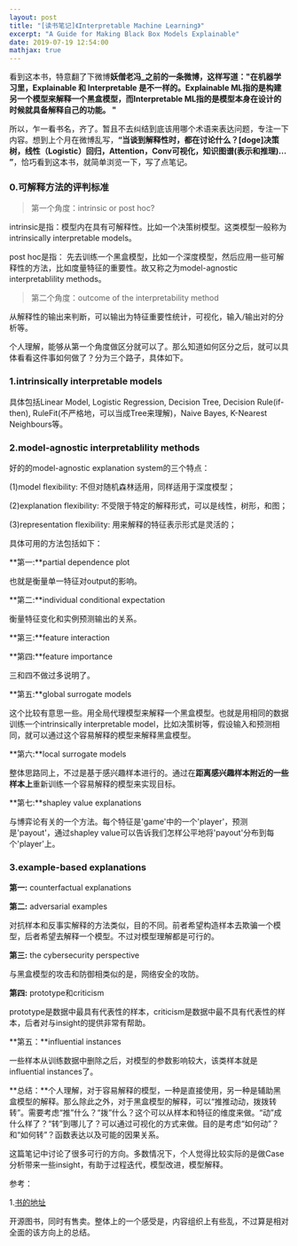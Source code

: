 ```yaml
---
layout: post
title: "[读书笔记]《Interpretable Machine Learning》"
excerpt: "A Guide for Making Black Box Models Explainable"
date: 2019-07-19 12:54:00
mathjax: true
---
```


看到这本书，特意翻了下微博**妖僧老冯_**之前的一条微博，这样写道：**"在机器学习里，Explainable 和 Interpretable 是不一样的。Explainable ML指的是构建另一个模型来解释一个黑盒模型，而Interpretable ML指的是模型本身在设计的时候就具备解释自己的功能。 ​​​​"**

所以，乍一看书名，齐了。暂且不去纠结到底该用哪个术语来表达问题，专注一下内容。想到上个月在微博乱写，**“当谈到解释性时，都在讨论什么？[doge]决策树，线性（Logistic）回归，Attention，Conv可视化，知识图谱(表示和推理)... ​​​​”**，恰巧看到这本书，就简单浏览一下，写了点笔记。

### 0.可解释方法的评判标准

>第一个角度：intrinsic or post hoc?

intrinsic是指：模型内在具有可解释性。比如一个决策树模型。这类模型一般称为intrinsically interpretable models。

post hoc是指：	先去训练一个黑盒模型，比如一个深度模型，然后应用一些可解释性的方法，比如度量特征的重要性。故又称之为model-agnostic interpretablility methods。


>第二个角度：outcome of the interpretability method

从解释性的输出来判断，可以输出为特征重要性统计，可视化，输入/输出对的分析等。


个人理解，能够从第一个角度做区分就可以了。那么知道如何区分之后，就可以具体看看这件事如何做了？分为三个路子，具体如下。

### 1.intrinsically interpretable models

具体包括Linear Model, Logistic Regression, Decision Tree, Decision Rule(if-then), RuleFit(不严格地，可以当成Tree来理解)，Naive Bayes, K-Nearest Neighbours等。 


### 2.model-agnostic interpretablility methods

好的的model-agnostic explanation system的三个特点：

(1)model flexibility: 不但对随机森林适用，同样适用于深度模型；

(2)explanation flexibility: 不受限于特定的解释形式，可以是线性，树形，和图；

(3)representation flexibility: 用来解释的特征表示形式是灵活的；

具体可用的方法包括如下：

**第一:**partial dependence plot

也就是衡量单一特征对output的影响。

**第二:**individual conditional expectation

衡量特征变化和实例预测输出的关系。

**第三:**feature interaction

**第四:**feature importance

三和四不做过多说明了。

**第五:**global surrogate models

这个比较有意思一些。用全局代理模型来解释一个黑盒模型。也就是用相同的数据训练一个intrinsically interpretable model，比如决策树等，假设输入和预测相同，就可以通过这个容易解释的模型来解释黑盒模型。

**第六:**local surrogate models

整体思路同上，不过是基于感兴趣样本进行的。通过在**距离感兴趣样本附近的一些样本上**重新训练一个容易解释的模型来实现目标。

**第七:**shapley value explanations

与博弈论有关的一个方法。每个特征是'game'中的一个'player'，预测是'payout'，通过shapley value可以告诉我们怎样公平地将'payout'分布到每个'player'上。

### 3.example-based explanations

**第一:** counterfactual explanations

**第二:** adversarial examples

对抗样本和反事实解释的方法类似，目的不同。前者希望构造样本去欺骗一个模型，后者希望去解释一个模型。不过对模型理解都是可行的。

**第三:** the cybersecurity perspective

与黑盒模型的攻击和防御相类似的是，网络安全的攻防。

**第四:** prototype和criticism

prototype是数据中最具有代表性的样本，criticism是数据中最不具有代表性的样本，后者对与insight的提供非常有帮助。

**第五：**influential instances

一些样本从训练数据中删除之后，对模型的参数影响较大，该类样本就是influential instances了。

**总结：**个人理解，对于容易解释的模型，一种是直接使用，另一种是辅助黑盒模型的解释。那么除此之外，对于黑盒模型的解释，可以“推推动动，拨拨转转”。需要考虑“推”什么？“拨”什么？这个可以从样本和特征的维度来做。“动”成什么样了？“转”到哪儿了？可以通过可视化的方式来做。目的是考虑“如何动”？和“如何转”？函数表达以及可能的因果关系。

这篇笔记中讨论了很多可行的方向。多数情况下，个人觉得比较实际的是做Case分析带来一些insight，有助于过程迭代，模型改进，模型解释。

参考：

1.[书的地址](https://leanpub.com/interpretable-machine-learning)

开源图书，同时有售卖。整体上的一个感受是，内容组织上有些乱，不过算是相对全面的该方向上的总结。

